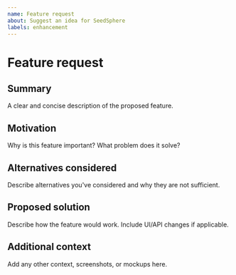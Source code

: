 ```yaml
---
name: Feature request
about: Suggest an idea for SeedSphere
labels: enhancement
---
```


# Feature request

## Summary
A clear and concise description of the proposed feature.

## Motivation
Why is this feature important? What problem does it solve?

## Alternatives considered
Describe alternatives you've considered and why they are not sufficient.

## Proposed solution
Describe how the feature would work. Include UI/API changes if applicable.

## Additional context
Add any other context, screenshots, or mockups here.
